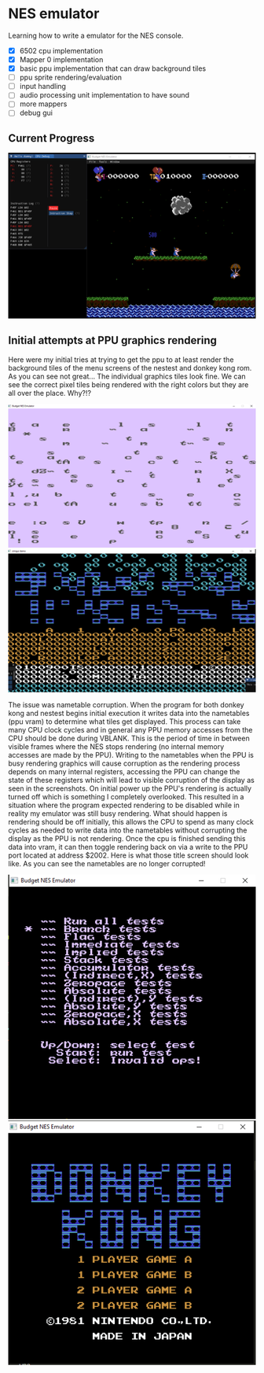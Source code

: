 # NES emulator  

Learning how to write a emulator for the NES console. 

- [X] 6502 cpu implementation
- [X] Mapper 0 implementation
- [X] basic ppu implementation that can draw background tiles
- [ ] ppu sprite rendering/evaluation
- [ ] input handling
- [ ] audio processing unit implementation to have sound
- [ ] more mappers
- [ ] debug gui

## Current Progress

![Alt text](/res/budgetNES.png?raw=true "corrupted nestest title")

## Initial attempts at PPU graphics rendering
Here were my initial tries at trying to get the ppu to at least render
the background tiles of the menu screens of the nestest and donkey kong rom.
As you can see not great... The individual graphics tiles look fine. 
We can see the correct pixel tiles being rendered with the right colors but they are all
over the place. Why?!?

![Alt text](/res/nestest-bug.png?raw=true "corrupted nestest title")
![Alt text](/res/donkey-kong-bug.png?raw=true "corrupted donkey kong title")

The issue was nametable corruption. When the program for both donkey kong and nestest begins initial
execution it writes data into the nametables (ppu vram) to determine what tiles get displayed. This process
can take many CPU clock cycles and in general any PPU memory accesses from the CPU should be done during VBLANK. This is the
period of time in between visible frames where the NES stops rendering (no internal memory accesses are made by the PPU).
Writing to the nametables when the PPU is busy rendering graphics will cause corruption as the rendering process depends on 
many internal registers, accessing the PPU can change the state of these registers which will lead to visible corruption of the display
as seen in the screenshots. On initial power up the PPU's rendering is actually turned off which is something I completely overlooked. This resulted in a situation where
the program expected rendering to be disabled while in reality my emulator was still busy rendering. What should happen is rendering should be off
initially, this allows the CPU to spend as many clock cycles as needed to write data into the nametables without corrupting the display as the PPU
is not rendering. Once the cpu is finished sending this data into vram, it can then toggle rendering back on via a write to the PPU port located at address $2002.
Here is what those title screen should look like. As you can see the nametables are no longer corrupted!

![Alt text](/res/nestest-title.png?raw=true "nestest title")
![Alt text](/res/donkey-kong-title.png?raw=true "donkey kong title")
